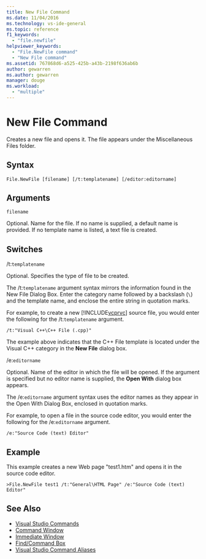 ```yaml
---
title: New File Command
ms.date: 11/04/2016
ms.technology: vs-ide-general
ms.topic: reference
f1_keywords:
  - "file.newfile"
helpviewer_keywords:
  - "File.NewFile command"
  - "New File command"
ms.assetid: 767868d6-a525-425b-a43b-2198f636ab6b
author: gewarren
ms.author: gewarren
manager: douge
ms.workload:
  - "multiple"
---
```

# New File Command
Creates a new file and opens it. The file appears under the Miscellaneous Files folder.

## Syntax

```
File.NewFile [filename] [/t:templatename] [/editor:editorname]
```

## Arguments
 `filename`

 Optional. Name for the file. If no name is supplied, a default name is provided. If no template name is listed, a text file is created.

## Switches
 /t:`templatename`

 Optional. Specifies the type of file to be created.

 The /t:`templatename` argument syntax mirrors the information found in the New File Dialog Box. Enter the category name followed by a backslash (`\`) and the template name, and enclose the entire string in quotation marks.

 For example, to create a new [!INCLUDE[vcprvc](../../code-quality/includes/vcprvc_md.md)] source file, you would enter the following for the /t:`templatename` argument.

```
/t:"Visual C++\C++ File (.cpp)"
```

 The example above indicates that the C++ File template is located under the Visual C++ category in the **New File** dialog box.

 /e:`editorname`

 Optional. Name of the editor in which the file will be opened. If the argument is specified but no editor name is supplied, the **Open With** dialog box appears.

 The /e:`editorname` argument syntax uses the editor names as they appear in the Open With Dialog Box, enclosed in quotation marks.

 For example, to open a file in the source code editor, you would enter the following for the /e:`editorname` argument.

```
/e:"Source Code (text) Editor"
```

## Example
 This example creates a new Web page "test1.htm" and opens it in the source code editor.

```
>File.NewFile test1 /t:"General\HTML Page" /e:"Source Code (text) Editor"
```

## See Also

- [Visual Studio Commands](../../ide/reference/visual-studio-commands.md)
- [Command Window](../../ide/reference/command-window.md)
- [Immediate Window](../../ide/reference/immediate-window.md)
- [Find/Command Box](../../ide/find-command-box.md)
- [Visual Studio Command Aliases](../../ide/reference/visual-studio-command-aliases.md)